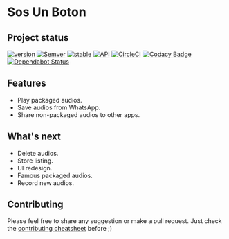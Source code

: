 # Sos Un Boton

## Project status
[![version](https://img.shields.io/badge/version-1.1.0-brightgreen.svg)]()
[![Semver](https://img.shields.io/badge/SemVer-v2.0.0-green.svg)](http://semver.org/spec/v2.0.0.html)
[![stable](https://img.shields.io/badge/stability-experimental-green.svg)](https://nodejs.org/api/documentation.html#documentation_stability_index)
[![API](https://img.shields.io/badge/API-18%2B-brightgreen.svg?style=flat)](https://android-arsenal.com/api?level=18)
[![CircleCI](https://circleci.com/gh/barriosnahuel/push-me.svg?style=svg)](https://circleci.com/gh/barriosnahuel/push-me)
[![Codacy Badge](https://api.codacy.com/project/badge/Grade/50c7ef07a05e47419c084c64dd460c9a)](https://www.codacy.com/app/barrios.nahuel/push-me?utm_source=github.com&amp;utm_medium=referral&amp;utm_content=barriosnahuel/push-me&amp;utm_campaign=Badge_Grade)
[![Dependabot Status](https://api.dependabot.com/badges/status?host=github&repo=barriosnahuel/push-me)](https://dependabot.com)

## Features
- Play packaged audios.
- Save audios from WhatsApp.
- Share non-packaged audios to other apps.

## What's next
- Delete audios.
- Store listing.
- UI redesign.
- Famous packaged audios.
- Record new audios.

## Contributing
Please feel free to share any suggestion or make a pull request. Just check the [contributing cheatsheet](CONTRIBUTING.md) before ;)